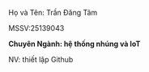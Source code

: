 Họ và Tên: Trần Đăng Tâm 

MSSV:25139043

**Chuyên Ngành: hệ thống nhúng và IoT**

NV: thiết lập Github

